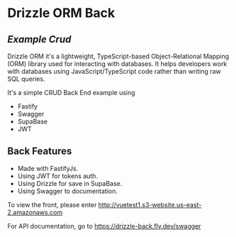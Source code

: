 # Drizzle ORM Back
## _Example Crud_
Drizzle ORM it's a lightweight, TypeScript-based Object-Relational Mapping (ORM) library used for interacting with databases. It helps developers work with databases using JavaScript/TypeScript code rather than writing raw SQL queries.

It's a simple CRUD Back End example using 
 - Fastify
 - Swagger
 - SupaBase
 - JWT

## Back Features
- Made with FastifyJs.
- Using JWT for tokens auth.
- Using Drizzle for save in SupaBase.
- Using Swagger to documentation.

To view the front, please enter
http://vuetest1.s3-website.us-east-2.amazonaws.com

For API documentation, go to
https://drizzle-back.fly.dev/swagger
